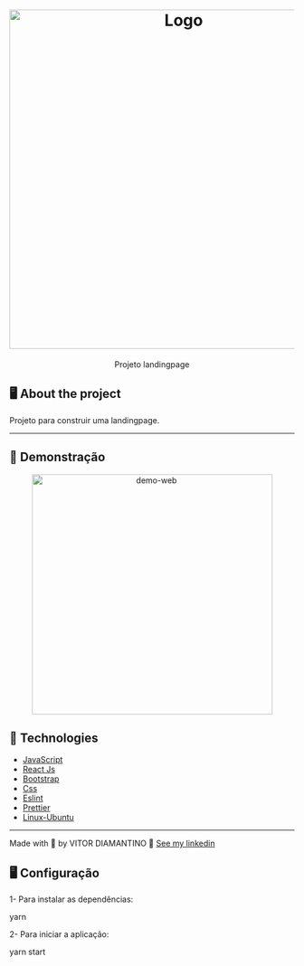 <h1 align="center">
  <img alt="Logo" src="https://leadster.com.br/img/leadster/leadster.svg" width="600px">
</h1>

<p align="center">Projeto landingpage</p>


## 🖥️ About the project

Projeto para construir uma landingpage.

---
## 🥳 Demonstração
<div align="center" >
  <img src="https://github.com/vsdiaman/landingpage/blob/main/landingpage.gif" alt="demo-web" height="425">
</div>



## 🚀 Technologies

- [JavaScript](https://www.javascript.com/)
- [React Js](https://pt-br.reactjs.org/)
- [Bootstrap](https://getbootstrap.com/)
- [Css](https://developer.mozilla.org/pt-BR/docs/Web/CSS)
- [Eslint](https://eslint.org/)
- [Prettier](https://prettier.io/)
- [Linux-Ubuntu](https://ubuntu.com/)



---
Made with 💜 by VITOR DIAMANTINO 👋 [See my linkedin](https://www.linkedin.com/in/vitordiamantino/)
<br>

## 🖥️ Configuração
1- Para instalar as dependências:

yarn

2- Para iniciar a aplicação:

yarn start
